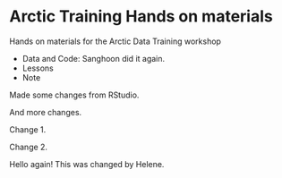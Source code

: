 # Arctic Training Hands on materials
Hands on materials for the Arctic Data Training workshop

* Data and Code: Sanghoon did it again.
* Lessons
* Note

Made some changes from RStudio.

And more changes.

Change 1.

Change 2.

Hello again! This was changed by Helene.